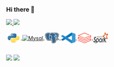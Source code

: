 ### Hi there 👋

<div>
  <a href="https://github.com/hbeltrao">
  <img height="150em" src="https://github-readme-stats.vercel.app/api?username=hbeltrao&show_icons=true&theme=dracula&include_all_commits=true&count_private=true"/>
  <img height="150em" src="https://github-readme-stats.vercel.app/api/top-langs/?username=hbeltrao&layout=compact&langs_count=7&theme=dracula"/>
</div>
  
<div style="display: inline_block"><br>
    <img align="center" alt="Python" height="30" width="40" src="https://raw.githubusercontent.com/devicons/devicon/master/icons/python/python-original.svg">
    <img align="center" alt="Mysql" src="https://img.shields.io/badge/-MySQL-F29111?style=flat-square&logo=MySQL&logoColor=white">
    <img align="center" alt="PostgreSQL" height="30" width="40" src="https://github.com/devicons/devicon/blob/9f4f5cdb393299a81125eb5127929ea7bfe42889/icons/postgresql/postgresql-original.svg">
    <img align="center" alt="VSCode" height="30" width="40" src="https://raw.githubusercontent.com/devicons/devicon/master/icons/vscode/vscode-original.svg">
    <img align="center" alt="Databricks" height="30" width="40" src="https://github.com/hbeltrao/hbeltrao/blob/f27022c873e8a00cfdcca5c4d9d0ce1886e3297f/icons/4998052.png">
    <img align="center" alt="Spark" height="30" width="40" src="https://github.com/hbeltrao/hbeltrao/blob/fdf5774d1ace713d2dc8c2e7fe891f5977483e56/icons/Apache_Spark_logo.svg.png">
</div>
  
  ##
 
<div> 
   <a href="https://www.linkedin.com/in/hugo-beltrão-2a82913b" target="_blank"><img src="https://img.shields.io/badge/-LinkedIn-%230077B5?style=for-the-badge&logo=linkedin&logoColor=white" target="_blank"></a> 
   <a href="https://www.kaggle.com/hbeltrao" target="_blank"><img src="https://img.shields.io/badge/Kaggle-20BEFF?style=for-the-badge&logo=Kaggle&logoColor=white" target="_blank"></a>
</div>

